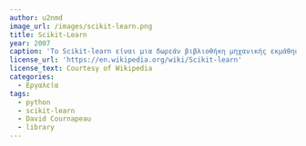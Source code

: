 ```yaml
---
author: u2nmd
image_url: /images/scikit-learn.png
title: Scikit-Learn
year: 2007
caption: 'Το Scikit-learn είναι μια δωρεάν βιβλιοθήκη μηχανικής εκμάθησης λογισμικού για τη γλώσσα προγραμματισμού Python και κυκλοφόρησε από τον David Cournapeau το 2007. Διαθέτει διάφορους αλγόριθμους ταξινόμησης, παλινδρόμησης και ομαδοποίησης, συμπεριλαμβανομένων μηχανών διανυσματικής υποστήριξης, τυχαίων δασών, ενίσχυσης κλίσης, k-means και DBSCAN, και έχει σχεδιαστεί για να λειτουργεί με τις βιβλιοθήκες Python NumPy και SciPy.'
license_url: 'https://en.wikipedia.org/wiki/Scikit-learn'
license_text: Courtesy of Wikipedia 
categories:
  - Εργαλεία
tags:
  - python
  - scikit-learn
  - David Cournapeau
  - library
---
```


